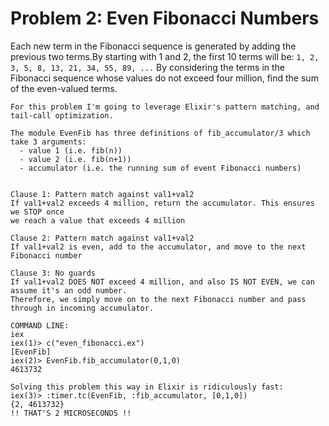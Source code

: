 # Problem 2: Even Fibonacci Numbers

Each new term in the Fibonacci sequence is generated by adding the previous two terms.By starting with 1 and 2, the first 10 terms will be:
     ```1, 2, 3, 5, 8, 13, 21, 34, 55, 89, ...```
By considering the terms in the Fibonacci sequence whose values do not exceed four million, find the sum of the even-valued terms.

```
For this problem I'm going to leverage Elixir's pattern matching, and 
tail-call optimization.

The module EvenFib has three definitions of fib_accumulator/3 which take 3 arguments:
  - value 1 (i.e. fib(n))
  - value 2 (i.e. fib(n+1))
  - accumulator (i.e. the running sum of event Fibonacci numbers)


Clause 1: Pattern match against val1+val2
If val1+val2 exceeds 4 million, return the accumulator. This ensures we STOP once
we reach a value that exceeds 4 million

Clause 2: Pattern match against val1+val2
If val1+val2 is even, add to the accumulator, and move to the next Fibonacci number

Clause 3: No guards
If val1+val2 DOES NOT exceed 4 million, and also IS NOT EVEN, we can assume it's an odd number.
Therefore, we simply move on to the next Fibonacci number and pass through in incoming accumulator.

COMMAND LINE:
iex
iex(1)> c("even_fibonacci.ex")
[EvenFib]
iex(2)> EvenFib.fib_accumulator(0,1,0)
4613732

Solving this problem this way in Elixir is ridiculously fast:
iex(3)> :timer.tc(EvenFib, :fib_accumulator, [0,1,0])
{2, 4613732}
!! THAT'S 2 MICROSECONDS !! 
```
